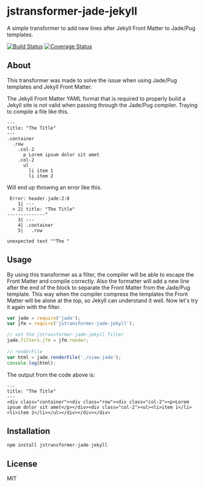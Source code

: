 # jstransformer-jade-jekyll

A simple transformer to add new lines after Jekyll Front Matter to Jade/Pug templates.

[![Build Status](https://travis-ci.org/mriverodorta/jstransformer-jade-jekyll.svg?branch=master)](https://travis-ci.org/mriverodorta/jstransformer-jade-jekyll)
[![Coverage Status](https://coveralls.io/repos/github/mriverodorta/jstransformer-jade-jekyll/badge.svg?branch=master)](https://coveralls.io/github/mriverodorta/jstransformer-jade-jekyll?branch=master)

## About
This transformer was made to solve the issue when using Jade/Pug templates and Jekyll Front Matter.

The Jekyll Front Matter YAML format that is required to properly build a Jekyll site is not valid when passing through the Jade/Pug compiler. Traying to compile a file like this.

```
---
title: "The Title"
---
.container
  .row
    .col-2
      p Lorem ipsum dolor sit amet
    .col-2
      ul
        li item 1
        li item 2
```

Will end up throwing an error like this.

```
 Error: header.jade:2:8
    1| ---
  > 2| title: "The Title"
--------------^
    3| ---
    4| .container
    5|   .row

unexpected text ""The "
``` 


## Usage

By using this transformer as a filter, the compiler will be able to escape the Front Matter and compile correctly. Also the formatter will add a new line after the end of the block to separate the Front Matter from the Jade/Pug template. This way when the compiler compress the templates the Front Matter will be alone at the top, so Jekyll can understand it well. Now let's try it again with the filter.

```js
var jade = require('jade');
var jfm = require('jstransformer-jade-jekyll');

// set the jstransformer-jade-jekyll filter
jade.filters.jfm = jfm.render;
 
// renderFile 
var html = jade.renderFile('./view.jade');
console.log(html);
```

The output from the code above is:

```
---
title: "The Title"
---
<div class="container"><div class="row"><div class="col-2"><p>Lorem ipsum dolor sit amet</p></div><div class="col-2"><ul><li>item 1</li><li>item 2</li></ul></div></div></div>
```

## Installation

```
npm install jstransformer-jade-jekyll
```

## License

MIT